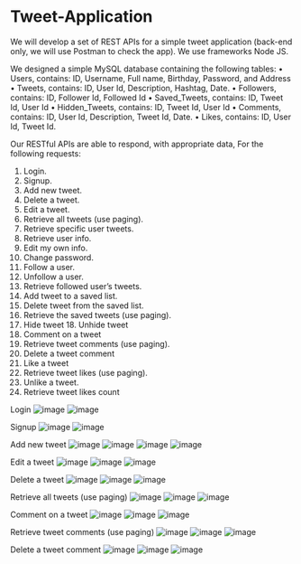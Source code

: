 # Tweet-Application
We will develop a set of REST APIs for a simple tweet application (back-end only, we will use Postman to check the app). We use frameworks Node JS.

We designed a simple MySQL database containing the following tables:
• Users, contains: ID, Username, Full name, Birthday, Password, and Address
• Tweets, contains: ID, User Id, Description, Hashtag, Date.
• Followers, contains: ID, Follower Id, Followed Id
• Saved_Tweets, contains: ID, Tweet Id, User Id
• Hidden_Tweets, contains: ID, Tweet Id, User Id
• Comments, contains: ID, User Id, Description, Tweet Id, Date.
• Likes, contains: ID, User Id, Tweet Id.

Our RESTful APIs are able to respond, with appropriate data,
For the following requests:
1. Login. 
2. Signup.
3. Add new tweet. 
4. Delete a tweet.
5. Edit a tweet. 
6. Retrieve all tweets (use paging).
7. Retrieve specific user tweets. 
8. Retrieve user info.
9. Edit my own info. 
10. Change password.
11. Follow a user. 
12. Unfollow a user.
13. Retrieve followed user’s tweets. 
14. Add tweet to a saved list.
15. Delete tweet from the saved list. 
16. Retrieve the saved tweets (use paging).
17. Hide tweet 18. Unhide tweet
19. Comment on a tweet 
20. Retrieve tweet comments (use paging).
21. Delete a tweet comment 
22. Like a tweet
23. Retrieve tweet likes (use paging). 
24. Unlike a tweet.
25. Retrieve tweet likes count


Login
![image](https://github.com/AmanyAbd5/Tweet-Application/assets/92439170/b005b973-f121-4ee1-ba4c-51c84b5adb0b)
![image](https://github.com/AmanyAbd5/Tweet-Application/assets/92439170/d3dbf85f-d2ae-421d-a2d8-509ebb8ee981)


Signup
![image](https://github.com/AmanyAbd5/Tweet-Application/assets/92439170/75f03e43-d39d-4593-9de4-7a7e8209c18b)
![image](https://github.com/AmanyAbd5/Tweet-Application/assets/92439170/8601deb9-1b4e-4c6a-9411-c03f4cf2b06b)


Add new tweet
![image](https://github.com/AmanyAbd5/Tweet-Application/assets/92439170/25403207-bc53-434d-b4b4-f996cc4103e9)
![image](https://github.com/AmanyAbd5/Tweet-Application/assets/92439170/1a390764-600d-4973-a5f4-868a80264d5b)
![image](https://github.com/AmanyAbd5/Tweet-Application/assets/92439170/66b8cc96-a49c-462e-85eb-d3ca81a4afe4)
![image](https://github.com/AmanyAbd5/Tweet-Application/assets/92439170/cf4ce02d-4883-4768-b7d9-34a3ca38a305)


Edit a tweet
![image](https://github.com/AmanyAbd5/Tweet-Application/assets/92439170/0509848e-c42e-4a86-8f69-89ebec7548b5)
![image](https://github.com/AmanyAbd5/Tweet-Application/assets/92439170/dffda656-7f81-4682-8972-13623ea1afdf)
![image](https://github.com/AmanyAbd5/Tweet-Application/assets/92439170/908a0d55-cf56-4f5f-bf94-57a3bd786f50)


Delete a tweet
![image](https://github.com/AmanyAbd5/Tweet-Application/assets/92439170/085a2fab-9d15-423f-8757-8e2188bde5f1)
![image](https://github.com/AmanyAbd5/Tweet-Application/assets/92439170/65438453-f6b3-4088-a6fa-ee564142c09a)
![image](https://github.com/AmanyAbd5/Tweet-Application/assets/92439170/92445169-a6e6-4e80-bb0c-cecfb0fb9f85)


Retrieve all tweets (use paging)
![image](https://github.com/AmanyAbd5/Tweet-Application/assets/92439170/08d45684-183d-48e4-8170-6b16e8d95188)
![image](https://github.com/AmanyAbd5/Tweet-Application/assets/92439170/7231b67e-484b-4940-a986-b3924e05a41d)
![image](https://github.com/AmanyAbd5/Tweet-Application/assets/92439170/a787cb47-c78c-4adb-b1d9-dd521b5aaffe)


Comment on a tweet
![image](https://github.com/AmanyAbd5/Tweet-Application/assets/92439170/f92dbf31-3d4a-4eee-ac2c-17aff8cdcb52)
![image](https://github.com/AmanyAbd5/Tweet-Application/assets/92439170/497001d9-c184-4130-8523-37c6ab9875ef)
![image](https://github.com/AmanyAbd5/Tweet-Application/assets/92439170/cad3c5bd-5bd3-4870-935c-9fc9912e237f)


Retrieve tweet comments (use paging)
![image](https://github.com/AmanyAbd5/Tweet-Application/assets/92439170/0535cb02-e1c3-4072-9930-49f555acf95b)
![image](https://github.com/AmanyAbd5/Tweet-Application/assets/92439170/84ba2278-10aa-4425-a90d-8a91c0556e48)
![image](https://github.com/AmanyAbd5/Tweet-Application/assets/92439170/30ebb73e-8f90-4d3a-9ee2-33bfff03a155)


Delete a tweet comment
![image](https://github.com/AmanyAbd5/Tweet-Application/assets/92439170/27a5ab43-dc38-414f-a52f-26b59325a28b)
![image](https://github.com/AmanyAbd5/Tweet-Application/assets/92439170/af74cde9-d274-4fb4-9e74-6d2f77926647)
![image](https://github.com/AmanyAbd5/Tweet-Application/assets/92439170/063e9497-8853-4cf5-87ed-13e073fd87a0)
























